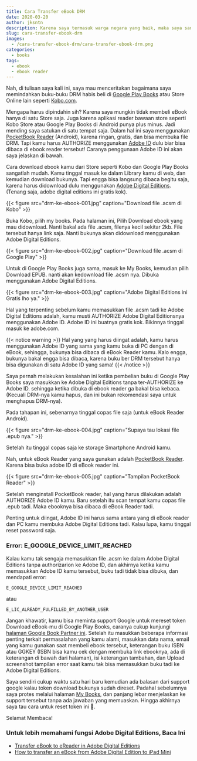 ```yaml
---
title: Cara Transfer eBook DRM
date: 2020-03-20
author: jksntn
description: Karena saya termasuk warga negara yang baik, maka saya sangat menghindari namanya pembajakan buku. Namun alasan saya tidak membajak buku tersebut sebenarnya bukan karena rasa kemanusiaan sih, tapi karena engga nemu aja bajakannya 🙈.
slug: cara-transfer-ebook-drm
images: 
  - /cara-transfer-ebook-drm/cara-transfer-ebook-drm.png
categories:
  - books
tags: 
  - ebook
  - ebook reader
---
```

Nah, di tulisan saya kali ini, saya mau menceritakan bagaimana saya memindahkan buku-buku DRM habis beli di [Google Play Books](https://play.google.com/store/books) atau Store Online lain seperti [Kobo.com](https://kobo.com). 

Mengapa harus dipindahin sih? Karena saya mungkin tidak membeli eBook hanya di satu Store saja. Juga karena aplikasi reader bawaan store seperti Kobo Store atau Google Play Books di Android punya plus minus. Jadi mending saya satukan di satu tempat saja. Dalam hal ini saya menggunakan [PocketBook Reader](https://play.google.com/store/apps/details?id=com.obreey.reader) (Android), karena ringan, gratis, dan bisa membuka file DRM. Tapi kamu harus AUTHORIZE menggunakan [Adobe ID](https://helpx.adobe.com/manage-account/using/create-update-adobe-id.html) dulu biar bisa dibaca di ebook reader tersebut! Caranya penggunaan Adobe ID ini akan saya jelaskan di bawah.

<!--more-->

Cara download ebook kamu dari Store seperti Kobo dan Google Play Books sangatlah mudah. Kamu tinggal masuk ke dalam Library kamu di web, dan kemudian download bukunya. Tapi engga bisa langsung dibaca begitu saja, karena harus didownload dulu menggunakan [Adobe Digital Editions](https://www.adobe.com/solutions/ebook/digital-editions/download.html). (Tenang saja, adobe digital editions ini gratis kok).

{{< figure src="drm-ke-ebook-001.jpg" caption="Download file .acsm di Kobo" >}}

Buka Kobo, pilih my books. Pada halaman ini, Pilih Download ebook yang mau didownload. Nanti bakal ada file .acsm, filenya kecil sekitar 2kb. File tersebut hanya link saja. Nanti bukunya akan didownload menggunakan Adobe Digital Editions.

{{< figure src="drm-ke-ebook-002.jpg" caption="Download file .acsm di Google Play" >}}

Untuk di Google Play Books juga sama, masuk ke My Books, kemudian pilih Download EPUB. nanti akan kedownload file .acsm nya. Dibuka menggunakan Adobe Digital Editions.

{{< figure src="drm-ke-ebook-003.jpg" caption="Adobe Digital Editions ini Gratis lho ya." >}}

Hal yang terpenting sebelum kamu memasukkan file .acsm tadi ke Adobe Digital Editions adalah, kamu musti AUTHORIZE Adobe Digital Editionsnya menggunakan Adobe ID. Adobe ID ini buatnya gratis kok. Bikinnya tinggal masuk ke adobe.com.  

{{< notice warning >}}
Hal yang yang harus diingat adalah, kamu harus menggunakan Adobe ID yang sama yang kamu buka di PC dengan di eBook, sehingga, bukunya bisa dibaca di eBook Reader kamu. Kalo engga, bukunya bakal engga bisa dibaca, karena buku ber DRM tersebut hanya bisa digunakan di satu Adobe ID yang sama!
{{< /notice >}}

Saya pernah melakukan kesalahan ini ketika pembelian buku di Google Play Books saya masukkan ke Adobe Digital Editions tanpa ter-AUTHORIZE ke Adobe ID. sehingga ketika dibuka di ebook reader ga bakal bisa kebaca. (Kecuali DRM-nya kamu hapus, dan ini bukan rekomendasi saya untuk menghapus DRM-nya). 

Pada tahapan ini, sebenarnya tinggal copas file saja (untuk eBook Reader Android). 

{{< figure src="drm-ke-ebook-004.jpg" caption="Supaya tau lokasi file .epub nya." >}}

Setelah itu tinggal copas saja ke storage Smartphone Android kamu.

Nah, untuk eBook Reader yang saya gunakan adalah [PocketBook Reader](https://play.google.com/store/apps/details?id=com.obreey.reader). Karena bisa buka adobe ID di eBook reader ini.

{{< figure src="drm-ke-ebook-005.jpg" caption="Tampilan PocketBook Reader" >}}

Setelah menginstall PocketBook reader, hal yang harus dilakukan adalah AUTHORIZE Adobe ID kamu. Baru setelah itu scan tempat kamu copas file .epub tadi. Maka ebooknya bisa dibaca di eBook Reader tadi.

Penting untuk diingat, Adobe ID ini harus sama antara yang di eBook reader dan PC kamu membuka Adobe Digital Editions tadi. Kalau lupa, kamu tinggal reset password saja. 

### Error: E_GOOGLE_DEVICE_LIMIT_REACHED

Kalau kamu tak sengaja memasukkan file .acsm ke dalam Adobe Digital Editions tanpa authorizarion ke Adobe ID, dan akhirnya ketika kamu memasukkan Adobe ID kamu tersebut, buku tadi tidak bisa dibuka, dan mendapati error: 

`E_GOOGLE_DEVICE_LIMIT_REACHED`

atau 

`E_LIC_ALREADY_FULFILLED_BY_ANOTHER_USER`

Jangan khawatir, kamu bisa meminta support Google untuk mereset token Download eBook-mu di Google Play Books, caranya cukup kunjungi [halaman Google Book Partner ini](https://support.google.com/books/partner/contact/default). Setelah itu masukkan beberapa informasi penting terkait permasalahan yang kamu alami, masukkan data nama, email yang kamu gunakan saat membeli ebook tersebut, keterangan buku ISBN atau GGKEY (ISBN bisa kamu cek dengan membuka link ebooknya, ada di keterangan di bawah dari halaman), isi keterangan tambahan, dan Upload screenshot tampilan error saat kamu tak bisa memasukkan buku tadi ke Adobe Digital Editions.

Saya sendiri cukup waktu satu hari baru kemudian ada balasan dari support google kalau token download bukunya sudah direset. Padahal sebelumnya saya protes melalui halaman [My Books](https://play.google.com/books), dan panjang lebar menjelaskan ke support tersebut tanpa ada jawaban yang memuaskan. Hingga akhirnya saya tau cara untuk reset token ini 🙈.

Selamat Membaca!

### Untuk lebih memahami fungsi Adobe Digital Editions, Baca Ini
- [Transfer eBook to eReader in Adobe Digital Editions](https://helpx.adobe.com/digital-editions/kb/transfer-ebook-ereader-digital-editions.html)
- [How to transfer an eBook from Adobe Digital Edition to iPad Mini](https://community.adobe.com/t5/digital-editions/how-to-transfer-an-ebook-from-adobe-digital-edition-to-ipad-mini/td-p/4746930)